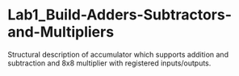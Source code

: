 # Lab1_Build-Adders-Subtractors-and-Multipliers
Structural description of accumulator which supports addition and subtraction and 8x8 multiplier with registered inputs/outputs.
